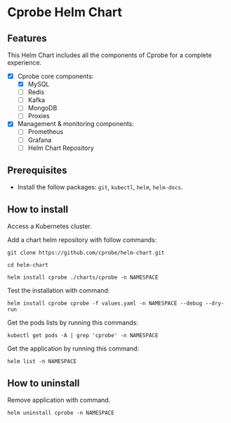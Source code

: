 # Cprobe Helm Chart

## Features

This Helm Chart includes all the components of Cprobe for a complete experience.

- [x] Cprobe core components:
    - [x] MySQL
    - [ ] Redis
    - [ ] Kafka
    - [ ] MongoDB
    - [ ] Proxies
- [x] Management & monitoring components:
    - [ ] Prometheus
    - [ ] Grafana
    - [ ] Helm Chart Repository

## Prerequisites

* Install the follow packages: ``git``, ``kubectl``, ``helm``, ``helm-docs``.

## How to install

Access a Kubernetes cluster.

Add a chart helm repository with follow commands:

```console
git clone https://github.com/cprobe/helm-chart.git

cd helm-chart

helm install cprobe ./charts/cprobe -n NAMESPACE
```


Test the installation with command:

```console
helm install cprobe cprobe -f values.yaml -n NAMESPACE --debug --dry-run
```
Get the pods lists by running this commands:

```console
kubectl get pods -A | grep 'cprobe' -n NAMESPACE
```

Get the application by running this command:

```console
helm list -n NAMESPACE
```

## How to uninstall

Remove application with command.

```console
helm uninstall cprobe -n NAMESPACE
```